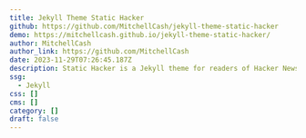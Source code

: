 ```yaml
---
title: Jekyll Theme Static Hacker
github: https://github.com/MitchellCash/jekyll-theme-static-hacker
demo: https://mitchellcash.github.io/jekyll-theme-static-hacker/
author: MitchellCash
author_link: https://github.com/MitchellCash
date: 2023-11-29T07:26:45.187Z
description: Static Hacker is a Jekyll theme for readers of Hacker News.
ssg:
  - Jekyll
css: []
cms: []
category: []
draft: false
---
```

